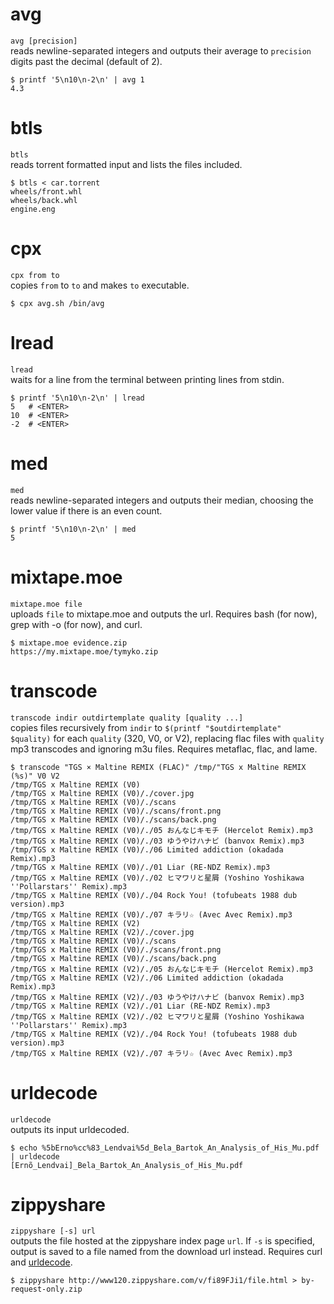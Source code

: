 # avg
`avg [precision]`  
reads newline-separated integers and outputs their average to `precision` digits past the decimal (default of 2).
```
$ printf '5\n10\n-2\n' | avg 1
4.3
```

# btls
`btls`  
reads torrent formatted input and lists the files included.
```
$ btls < car.torrent
wheels/front.whl
wheels/back.whl
engine.eng
```

# cpx
`cpx from to`  
copies `from` to `to` and makes `to` executable. 
```
$ cpx avg.sh /bin/avg
```

# lread
`lread`  
waits for a line from the terminal between printing lines from stdin.
```
$ printf '5\n10\n-2\n' | lread
5   # <ENTER>
10  # <ENTER>
-2  # <ENTER>
```

# med
`med`  
reads newline-separated integers and outputs their median, choosing the lower value if there is an even count.
```
$ printf '5\n10\n-2\n' | med
5
```

# mixtape.moe
`mixtape.moe file`  
uploads `file` to mixtape.moe and outputs the url. Requires bash (for now), grep with -o (for now), and curl.
```
$ mixtape.moe evidence.zip
https://my.mixtape.moe/tymyko.zip
```

# transcode
`transcode indir outdirtemplate quality [quality ...]`  
copies files recursively from `indir` to `$(printf "$outdirtemplate" $quality)` for each `quality` (320, V0, or V2), replacing flac files with `quality` mp3 transcodes and ignoring m3u files. Requires metaflac, flac, and lame.
```
$ transcode "TGS × Maltine REMIX (FLAC)" /tmp/"TGS x Maltine REMIX (%s)" V0 V2
/tmp/TGS x Maltine REMIX (V0)
/tmp/TGS x Maltine REMIX (V0)/./cover.jpg
/tmp/TGS x Maltine REMIX (V0)/./scans
/tmp/TGS x Maltine REMIX (V0)/./scans/front.png
/tmp/TGS x Maltine REMIX (V0)/./scans/back.png
/tmp/TGS x Maltine REMIX (V0)/./05 おんなじキモチ (Hercelot Remix).mp3
/tmp/TGS x Maltine REMIX (V0)/./03 ゆうやけハナビ (banvox Remix).mp3
/tmp/TGS x Maltine REMIX (V0)/./06 Limited addiction (okadada Remix).mp3
/tmp/TGS x Maltine REMIX (V0)/./01 Liar (RE-NDZ Remix).mp3
/tmp/TGS x Maltine REMIX (V0)/./02 ヒマワリと星屑 (Yoshino Yoshikawa ''Pollarstars'' Remix).mp3
/tmp/TGS x Maltine REMIX (V0)/./04 Rock You! (tofubeats 1988 dub version).mp3
/tmp/TGS x Maltine REMIX (V0)/./07 キラリ☆ (Avec Avec Remix).mp3
/tmp/TGS x Maltine REMIX (V2)
/tmp/TGS x Maltine REMIX (V2)/./cover.jpg
/tmp/TGS x Maltine REMIX (V0)/./scans
/tmp/TGS x Maltine REMIX (V0)/./scans/front.png
/tmp/TGS x Maltine REMIX (V0)/./scans/back.png
/tmp/TGS x Maltine REMIX (V2)/./05 おんなじキモチ (Hercelot Remix).mp3
/tmp/TGS x Maltine REMIX (V2)/./06 Limited addiction (okadada Remix).mp3
/tmp/TGS x Maltine REMIX (V2)/./03 ゆうやけハナビ (banvox Remix).mp3
/tmp/TGS x Maltine REMIX (V2)/./01 Liar (RE-NDZ Remix).mp3
/tmp/TGS x Maltine REMIX (V2)/./02 ヒマワリと星屑 (Yoshino Yoshikawa ''Pollarstars'' Remix).mp3
/tmp/TGS x Maltine REMIX (V2)/./04 Rock You! (tofubeats 1988 dub version).mp3
/tmp/TGS x Maltine REMIX (V2)/./07 キラリ☆ (Avec Avec Remix).mp3
```

# urldecode
`urldecode`  
outputs its input urldecoded.
```
$ echo %5bErno%cc%83_Lendvai%5d_Bela_Bartok_An_Analysis_of_His_Mu.pdf | urldecode
[Ernõ_Lendvai]_Bela_Bartok_An_Analysis_of_His_Mu.pdf
```

# zippyshare
`zippyshare [-s] url`  
outputs the file hosted at the zippyshare index page `url`. If `-s` is specified, output is saved to a file named from the download url instead. Requires curl and [urldecode](#urldecode).
```
$ zippyshare http://www120.zippyshare.com/v/fi89FJi1/file.html > by-request-only.zip
```
